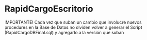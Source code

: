 # RapidCargoEscritorio
IMPORTANTE! Cada vez que suban un cambio que involucre nuevos procedures en la Base de Datos
no olviden volver a generar el Script (RapidCargoDBFinal.sql) y agregarlo a la versión que suban

